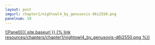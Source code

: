```yaml
---
layout: post
imgurl: chapter1/nightowl4_by_genusovis-d6i2550.png
panelnum: 19
---
```


[![Panel]({{ site.baseurl }} {% link resources/chapters/chapter1/nightowl4_by_genusovis-d6i2550.png %})]({{page.previous.url}}#panel)